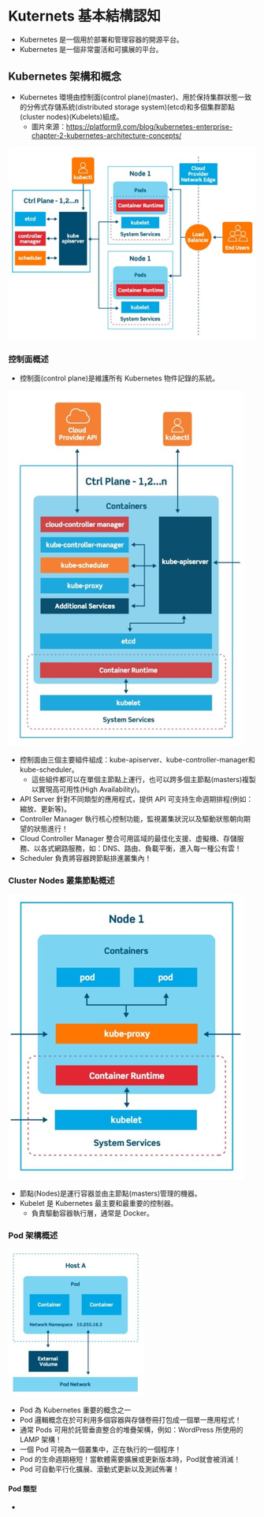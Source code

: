# Kuternets 基本結構認知
+ Kubernetes 是一個用於部署和管理容器的開源平台。
+ Kubernetes 是一個非常靈活和可擴展的平台。

## Kubernetes 架構和概念
+ Kubernetes 環境由控制面(control plane)(master)、用於保持集群狀態一致的分佈式存儲系統(distributed storage system)(etcd)和多個集群節點(cluster nodes)(Kubelets)組成。
  + 圖片來源：https://platform9.com/blog/kubernetes-enterprise-chapter-2-kubernetes-architecture-concepts/

![Kubernetes 架構概覽](1.jpg)
  
### 控制面概述

+ 控制面(control plane)是維護所有 Kubernetes 物件記錄的系統。

![Kubernetes 控制面類別圖](2.jpg)
  + 控制面由三個主要組件組成：kube-apiserver、kube-controller-manager和kube-scheduler。
    + 這些組件都可以在單個主節點上運行，也可以跨多個主節點(masters)複製以實現高可用性(High Availability)。
  + API Server 針對不同類型的應用程式，提供 API 可支持生命週期排程(例如：縮放、更新等)。
  + Controller Manager 執行核心控制功能，監視叢集狀況以及驅動狀態朝向期望的狀態進行！
  + Cloud Controller Manager 整合可用區域的最佳化支援、虚擬機、存儲服務、以各式網路服務，如：DNS、路由、負載平衡，進入每一種公有雲！
  + Scheduler 負責將容器跨節點排進叢集內！


### Cluster Nodes 叢集節點概述

![Kubernetes 節點類別圖](3.jpg)
  + 節點(Nodes)是運行容器並由主節點(masters)管理的機器。
  + Kubelet 是 Kubernetes 最主要和最重要的控制器。
    + 負責驅動容器執行層，通常是 Docker。

### Pod 架構概述

![Pod架構概念](4.jpg)
  + Pod 為 Kubernetes 重要的概念之一
  + Pod 邏輯概念在於可利用多個容器與存儲卷冊打包成一個單一應用程式！
  + 通常 Pods 可用於託管垂直整合的堆疊架構，例如：WordPress 所使用的 LAMP 架構！
  + 一個 Pod 可視為一個叢集中，正在執行的一個程序！
  + Pod 的生命週期極短！當軟體需要擴展或更新版本時，Pod就會被消滅！
  + Pod 可自動平行化擴展、滾動式更新以及測試佈署！

#### Pod 類型
+ 